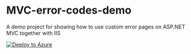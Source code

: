 MVC-error-codes-demo
====================

A demo project for showing how to use custom error pages on ASP.NET MVC together with IIS

[![Deploy to Azure](http://azuredeploy.net/deploybutton.png)](https://azuredeploy.net/)